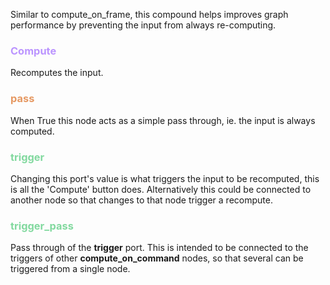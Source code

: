 Similar to compute_on_frame, this compound helps improves graph performance by preventing the input from always re-computing.

### <span style="color:#bb94ff">Compute</span>
Recomputes the input.
<br />

### <span style="color:#e69963">pass</span>
When True this node acts as a simple pass through, ie. the input is always computed.
<br />

### <span style="color:#82D99F">trigger</span>
Changing this port's value is what triggers the input to be recomputed, this is all the 'Compute' button does. Alternatively this could be connected to another node so that changes to that node trigger a recompute.
<br />

### <span style="color:#82D99F">trigger_pass</span>
Pass through of the **trigger** port. This is intended to be connected to the triggers of other **compute_on_command** nodes, so that several can be triggered from a single node.
<br />